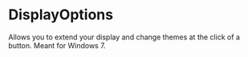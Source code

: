 # DisplayOptions
Allows you to extend your display and change themes at the click of a button. Meant for Windows 7.
